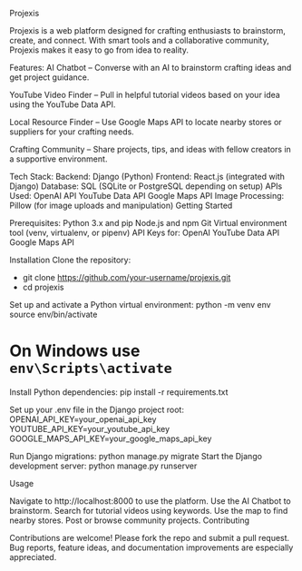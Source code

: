 Projexis

Projexis is a web platform designed for crafting enthusiasts to brainstorm, create, and connect. With smart tools and a collaborative community, Projexis makes it easy to go from idea to reality.

Features:
AI Chatbot – Converse with an AI to brainstorm crafting ideas and get project guidance.

YouTube Video Finder – Pull in helpful tutorial videos based on your idea using the YouTube Data API.

Local Resource Finder – Use Google Maps API to locate nearby stores or suppliers for your crafting needs.

Crafting Community – Share projects, tips, and ideas with fellow creators in a supportive environment.


Tech Stack:
Backend: Django (Python)
Frontend: React.js (integrated with Django)
Database: SQL (SQLite or PostgreSQL depending on setup)
APIs Used:
OpenAI API
YouTube Data API
Google Maps API
Image Processing: Pillow (for image uploads and manipulation)
Getting Started

Prerequisites:
Python 3.x and pip
Node.js and npm
Git
Virtual environment tool (venv, virtualenv, or pipenv)
API Keys for:
OpenAI
YouTube Data API
Google Maps API

Installation
Clone the repository:
- git clone https://github.com/your-username/projexis.git
- cd projexis
  
Set up and activate a Python virtual environment:
python -m venv env
source env/bin/activate   
# On Windows use `env\Scripts\activate`
Install Python dependencies:
pip install -r requirements.txt


Set up your .env file in the Django project root:
OPENAI_API_KEY=your_openai_api_key
YOUTUBE_API_KEY=your_youtube_api_key
GOOGLE_MAPS_API_KEY=your_google_maps_api_key

Run Django migrations:
python manage.py migrate
Start the Django development server:
python manage.py runserver

Usage

Navigate to http://localhost:8000 to use the platform.
Use the AI Chatbot to brainstorm.
Search for tutorial videos using keywords.
Use the map to find nearby stores.
Post or browse community projects.
Contributing

Contributions are welcome! Please fork the repo and submit a pull request. Bug reports, feature ideas, and documentation improvements are especially appreciated.

